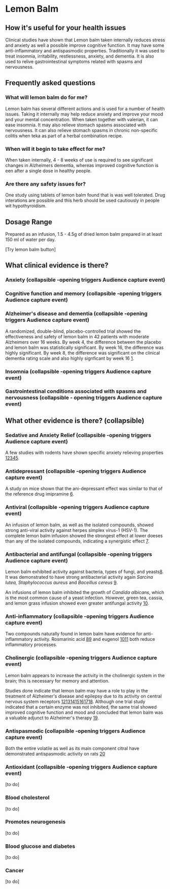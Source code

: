 # Lemon Balm
## How it's useful for your health issues
Clinical studies have shown that Lemon balm taken internally reduces stress and anxiety as well a possible improve cognitive function. It may have some anti-inflammatory and antispasmodic properties.
Traditionally it was used to treat insomnia, irritability, restlessness, anxiety, and dementia. It is also used to relive gastrointestinal symptoms related with spasms and nervousness.

## Frequently asked questions
### What will lemon balm do for me?
Lemon balm has several different actions and is used for a number of health issues. Taking it internally may help reduce anxiety and improve your mood and your mental concentration. When taken together with valerian, it can ease insomnia. It may also relieve stomach spasms associated with nervousness. It can also relieve stomach spasms in chronic non-specific colitis when teka as part of a herbal combination recipe.

### When will it begin to take effect for me?
When taken internally, 4 - 8 weeks of use is required to see significant changes in Alzheimers dementia, whereas improved cognitive function is een after a single dose in healthy people.

### Are there any safety issues for?
One study using tablets of lemon balm found that is was well tolerated. Drug interations are possible and this herb should be used cautiously in people wit hypothyroidism.

## Dosage Range

Prepared as an infusion, 1.5 - 4.5g of dried lemon balm prepared in at least 150 ml of water per day. 

[Try lemon balm button]

## What clinical evidence is there?

### Anxiety (collapsible -opening triggers Audience capture event)
### Cognitive function and memory (collapsible -opening triggers Audience capture event)
### Alzheimer's disease and dementia (collapsible -opening triggers Audience capture event)
A randomized, double-blind, placebo-controlled trial showed the effectiveness and safety of lemon balm in 42 patients with moderate Alzheimers over 16 weeks. By week 4, the difference between the placebo and lemon balm was statistically significant. By week 16, the difference was highly significant. By week 8, the difference was significant on the clinical dementia rating scale and also highly signficant by week 16 [1](https://www.ncbi.nlm.nih.gov/pubmed/12810768).

### Insomnia (collapsible -opening triggers Audience capture event)
### Gastrointestinal conditions associated with spasms and nervousness (collapsible - opening triggers Audience capture event)


## What other evidence is there? (collapsible)
### Sedative and Anxiety Relief (collapsible -opening triggers Audience capture event)
A few studies with rodents have shown specific anxiety relieving properties [1](https://www.ncbi.nlm.nih.gov/pubmed/18284819)[2](https://www.ncbi.nlm.nih.gov/pubmed/20171069)[3](https://www.ncbi.nlm.nih.gov/pubmed/12062586)[4](https://www.ncbi.nlm.nih.gov/pubmed/1891490)[5](https://www.ncbi.nlm.nih.gov/pubmed/22529473). 

### Antidepressant (collapsible -opening triggers Audience capture event)

A study on mice shown that the ani-depressant effect was similar to that of the reference drug imipramine [6](http://daru.tums.ac.ir/index.php/daru/article/view/520).

### Antiviral (collapsible -opening triggers Audience capture event)

An infusion of lemon balm, as well as the isolated compounds, showed strong anti-viral activity against herpes simplex virus-1 (HSV-1). The complete lemon balm infusion showed the strongest effect at lower doeses than any of the isolated compounds, indicating a synergistic effect [7](https://www.ncbi.nlm.nih.gov/pubmed/22377592).

### Antibacterial and antifungal (collapsible -opening triggers Audience capture event)

Lemon balm exhibited activity against bacteria, types of fungi, and yeasts[8](https://www.ncbi.nlm.nih.gov/pubmed/7630324). It was demonstrated to have strong antibacterial activity again *Sarcina lutea, Staphylococcus aureus* and *Baceillus cereus* [9](https://www.ncbi.nlm.nih.gov/pubmed/18361749).

An infusions of lemon balm inhibited the growth of *Candida albicans*, which is the most common cause of a yeast infection. However, green tea, cassia, and lemon grass infusion showed even greater antifungal activity [10](https://www.ncbi.nlm.nih.gov/pubmed/20185867).

### Anti-inflammatory (collapsible -opening triggers Audience capture event)

Two compounds naturally found in lemon balm have evidence for anti-inflammatory activity. Rosmarinic acid [8](https://www.ncbi.nlm.nih.gov/pubmed/3198307)[9](https://www.ncbi.nlm.nih.gov/pubmed/1761351) and eugenol [10](https://www.ncbi.nlm.nih.gov/pubmed/12444669)[11](https://www.ncbi.nlm.nih.gov/pubmed/10782484) both reduce inflammatory processes.

### Cholinergic (collapsible -opening triggers Audience capture event)

Lemon balm appears to increase the activity in the cholinergic system in the brain; this is necessary for memory and attention.

Studies done indicate that lemon balm may have a role to play in the treatment of Alzheimer's disease and epilepsy due to its activity on central nervous system receptors [12](https://onlinelibrary.wiley.com/doi/abs/10.1002/%28SICI%291099-1166%28199612%2911%3A12%3C1063%3A%3AAID-GPS532%3E3.0.CO%3B2-1)[13](https://www.ncbi.nlm.nih.gov/pubmed/10687867)[14](https://www.ncbi.nlm.nih.gov/pubmed/15652288)[15](https://www.ncbi.nlm.nih.gov/pubmed/18284819)[16](https://www.ncbi.nlm.nih.gov/pubmed/22510493)[17](https://www.ncbi.nlm.nih.gov/pubmed/18810999)[18](https://www.ncbi.nlm.nih.gov/pubmed/19070498). Although one trial study indicated that a certain enzyme was not inhibited, the same trial showed improved cognitive function and mood and concluded that lemon balm was a valuable adjunct to Alzheimer's therapy [19](https://www.ncbi.nlm.nih.gov/pubmed/12888775).

### Antispasmodic (collapsible -opening triggers Audience capture event)
Both the entire volatile as well as its main component citral have demonstrated antispasmodic activity on rats [20](https://www.ncbi.nlm.nih.gov/pubmed/12837359)

### Antioxidant (collapsible -opening triggers Audience capture event)

[to do]

### Blood cholesterol 
[to do]

### Promotes neurogenesis
[to do]

### Blood glucose and diabetes
[to do]

### Cancer
[to do]




